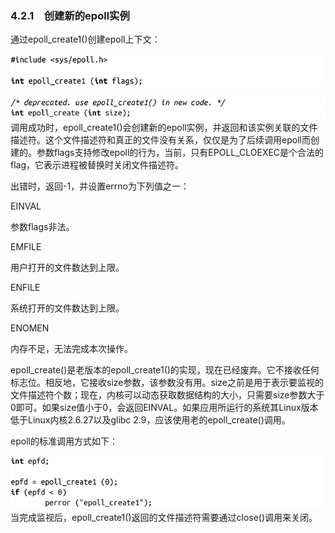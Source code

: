 ### 4.2.1　创建新的epoll实例

通过epoll_create1()创建epoll上下文：



![142.png](../images/142.png)


![143.png](../images/143.png)
调用成功时，epoll_create1()会创建新的epoll实例，并返回和该实例关联的文件描述符。这个文件描述符和真正的文件没有关系，仅仅是为了后续调用epoll而创建的。参数flags支持修改epoll的行为，当前，只有EPOLL_CLOEXEC是个合法的flag，它表示进程被替换时关闭文件描述符。

出错时，返回-1，并设置errno为下列值之一：

EINVAL

参数flags非法。

EMFILE

用户打开的文件数达到上限。

ENFILE

系统打开的文件数达到上限。

ENOMEN

内存不足，无法完成本次操作。

epoll_create()是老版本的epoll_create1()的实现，现在已经废弃。它不接收任何标志位。相反地，它接收size参数，该参数没有用。size之前是用于表示要监视的文件描述符个数；现在，内核可以动态获取数据结构的大小，只需要size参数大于0即可。如果size值小于0，会返回EINVAL。如果应用所运行的系统其Linux版本低于Linux内核2.6.27以及glibc 2.9，应该使用老的epoll_create()调用。

epoll的标准调用方式如下：



![144.png](../images/144.png)
当完成监视后，epoll_create1()返回的文件描述符需要通过close()调用来关闭。

